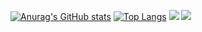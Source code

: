 
[![Anurag's GitHub stats](https://github-readme-stats.vercel.app/api?username=ryuichi3811&show_icons=true)](https://github.com/ryuichi3811)
[![Top Langs](https://github-readme-stats.vercel.app/api/top-langs/?username=ryuichi3811&layout=compact)](https://github.com/ryuichi3811)
![](http://github-profile-summary-cards.vercel.app/api/cards/profile-details?username=ryuichi3811)
![](http://github-profile-summary-cards.vercel.app/api/cards/productive-time?username=ryuichi3811&utcOffset=9)
